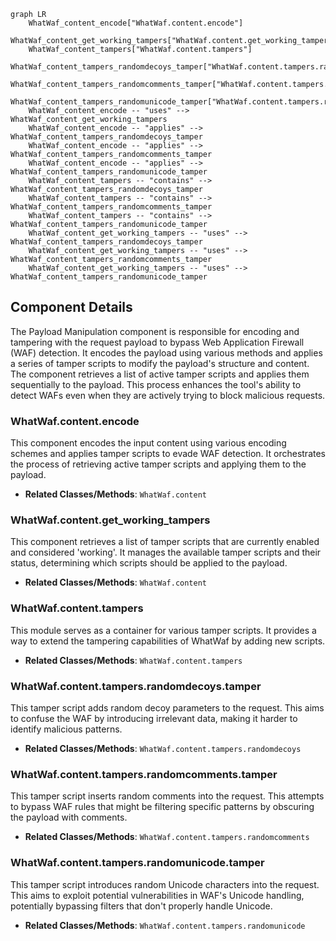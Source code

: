 ```mermaid
graph LR
    WhatWaf_content_encode["WhatWaf.content.encode"]
    WhatWaf_content_get_working_tampers["WhatWaf.content.get_working_tampers"]
    WhatWaf_content_tampers["WhatWaf.content.tampers"]
    WhatWaf_content_tampers_randomdecoys_tamper["WhatWaf.content.tampers.randomdecoys.tamper"]
    WhatWaf_content_tampers_randomcomments_tamper["WhatWaf.content.tampers.randomcomments.tamper"]
    WhatWaf_content_tampers_randomunicode_tamper["WhatWaf.content.tampers.randomunicode.tamper"]
    WhatWaf_content_encode -- "uses" --> WhatWaf_content_get_working_tampers
    WhatWaf_content_encode -- "applies" --> WhatWaf_content_tampers_randomdecoys_tamper
    WhatWaf_content_encode -- "applies" --> WhatWaf_content_tampers_randomcomments_tamper
    WhatWaf_content_encode -- "applies" --> WhatWaf_content_tampers_randomunicode_tamper
    WhatWaf_content_tampers -- "contains" --> WhatWaf_content_tampers_randomdecoys_tamper
    WhatWaf_content_tampers -- "contains" --> WhatWaf_content_tampers_randomcomments_tamper
    WhatWaf_content_tampers -- "contains" --> WhatWaf_content_tampers_randomunicode_tamper
    WhatWaf_content_get_working_tampers -- "uses" --> WhatWaf_content_tampers_randomdecoys_tamper
    WhatWaf_content_get_working_tampers -- "uses" --> WhatWaf_content_tampers_randomcomments_tamper
    WhatWaf_content_get_working_tampers -- "uses" --> WhatWaf_content_tampers_randomunicode_tamper
```

## Component Details

The Payload Manipulation component is responsible for encoding and tampering with the request payload to bypass Web Application Firewall (WAF) detection. It encodes the payload using various methods and applies a series of tamper scripts to modify the payload's structure and content. The component retrieves a list of active tamper scripts and applies them sequentially to the payload. This process enhances the tool's ability to detect WAFs even when they are actively trying to block malicious requests.

### WhatWaf.content.encode
This component encodes the input content using various encoding schemes and applies tamper scripts to evade WAF detection. It orchestrates the process of retrieving active tamper scripts and applying them to the payload.
- **Related Classes/Methods**: `WhatWaf.content`

### WhatWaf.content.get_working_tampers
This component retrieves a list of tamper scripts that are currently enabled and considered 'working'. It manages the available tamper scripts and their status, determining which scripts should be applied to the payload.
- **Related Classes/Methods**: `WhatWaf.content`

### WhatWaf.content.tampers
This module serves as a container for various tamper scripts. It provides a way to extend the tampering capabilities of WhatWaf by adding new scripts.
- **Related Classes/Methods**: `WhatWaf.content.tampers`

### WhatWaf.content.tampers.randomdecoys.tamper
This tamper script adds random decoy parameters to the request. This aims to confuse the WAF by introducing irrelevant data, making it harder to identify malicious patterns.
- **Related Classes/Methods**: `WhatWaf.content.tampers.randomdecoys`

### WhatWaf.content.tampers.randomcomments.tamper
This tamper script inserts random comments into the request. This attempts to bypass WAF rules that might be filtering specific patterns by obscuring the payload with comments.
- **Related Classes/Methods**: `WhatWaf.content.tampers.randomcomments`

### WhatWaf.content.tampers.randomunicode.tamper
This tamper script introduces random Unicode characters into the request. This aims to exploit potential vulnerabilities in WAF's Unicode handling, potentially bypassing filters that don't properly handle Unicode.
- **Related Classes/Methods**: `WhatWaf.content.tampers.randomunicode`